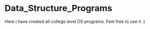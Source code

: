 # Data_Structure_Programs
Here i have created all college level DS programs. Feel free to use it :)
